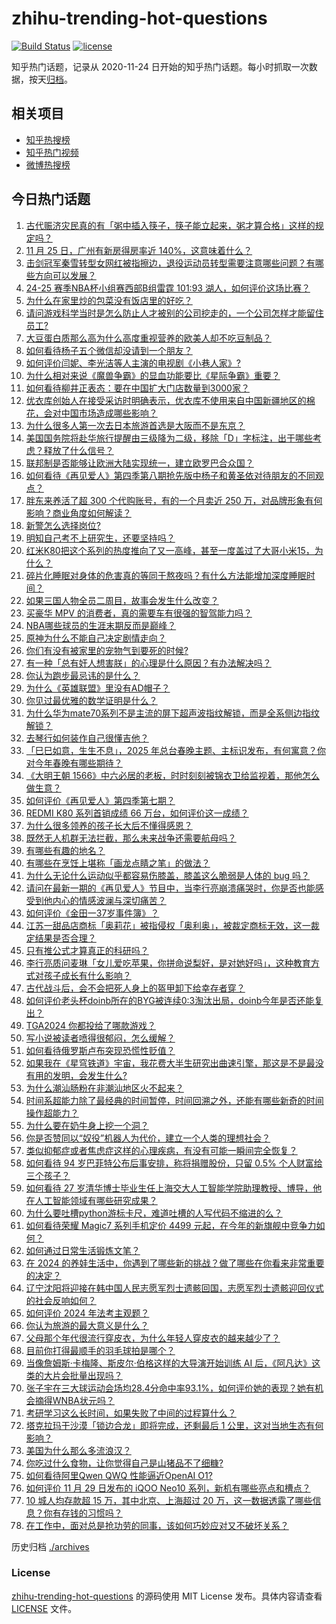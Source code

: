 # zhihu-trending-hot-questions

[![Build Status](https://github.com/justjavac/zhihu-trending-hot-questions/workflows/ci/badge.svg?branch=master)](https://github.com/justjavac/zhihu-trending-hot-questions/actions)
[![license](https://img.shields.io/github/license/justjavac/zhihu-trending-hot-questions)](https://github.com/justjavac/zhihu-trending-hot-questions/blob/master/LICENSE)

知乎热门话题，记录从 2020-11-24
日开始的知乎热门话题。每小时抓取一次数据，按天[归档](./archives)。

## 相关项目

- [知乎热搜榜](https://github.com/justjavac/zhihu-trending-top-search)
- [知乎热门视频](https://github.com/justjavac/zhihu-trending-hot-video)
- [微博热搜榜](https://github.com/justjavac/weibo-trending-hot-search)

## 今日热门话题

<!-- BEGIN -->
<!-- 最后更新时间 Sat Nov 30 2024 15:19:44 GMT+0800 (China Standard Time) -->

1. [古代赈济灾民真的有「粥中插入筷子，筷子能立起来，粥才算合格」这样的规定吗？](https://www.zhihu.com/question/667304316)
1. [11 月 25 日，广州有新房得房率近 140%，这意味着什么？](https://www.zhihu.com/question/5269939473)
1. [击剑冠军秦雪转型女网红被指擦边，退役运动员转型需要注意哪些问题？有哪些方向可以发展？](https://www.zhihu.com/question/5540050995)
1. [24-25 赛季NBA杯小组赛西部B组雷霆 101:93 湖人，如何评价这场比赛？](https://www.zhihu.com/question/5545322453)
1. [为什么在家里炒的包菜没有饭店里的好吃？](https://www.zhihu.com/question/662567032)
1. [请问游戏科学当时是怎么防止人才被别的公司挖走的，一个公司怎样才能留住员工?](https://www.zhihu.com/question/4386515902)
1. [大豆蛋白质那么高为什么高度重视营养的欧美人却不吃豆制品？](https://www.zhihu.com/question/657545506)
1. [如何看待杨子五个微信却没请到一个朋友？](https://www.zhihu.com/question/5400893124)
1. [如何评价闫妮、李光洁等人主演的电视剧《小巷人家》?](https://www.zhihu.com/question/1128707392)
1. [为什么相对来说《魔兽争霸》的显血功能要比《星际争霸》重要？](https://www.zhihu.com/question/593289765)
1. [如何看待柳井正表态：要在中国扩大门店数量到3000家？](https://www.zhihu.com/question/5455331825)
1. [优衣库创始人在接受采访时明确表示，优衣库不使用来自中国新疆地区的棉花，会对中国市场造成哪些影响？](https://www.zhihu.com/question/5454949573)
1. [为什么很多人第一次去日本旅游首选是大阪而不是东京？](https://www.zhihu.com/question/326195066)
1. [美国国务院将赴华旅行提醒由三级降为二级，移除「D」字标注，出于哪些考虑？释放了什么信号？](https://www.zhihu.com/question/5353505456)
1. [联邦制是否能够让欧洲大陆实现统一，建立欧罗巴合众国？](https://www.zhihu.com/question/4243814470)
1. [如何看待《再见爱人》第四季第八期抢先版中杨子和黄圣依对待朋友的不同观点？](https://www.zhihu.com/question/5470748188)
1. [胖东来养活了超 300 个代购账号，有的一个月卖近 250 万，对品牌形象有何影响？商业角度如何解读？](https://www.zhihu.com/question/5459136213)
1. [新警怎么选择岗位?](https://www.zhihu.com/question/662703047)
1. [明知自己考不上研究生，还要坚持吗？](https://www.zhihu.com/question/891749717)
1. [红米K80把这个系列的热度推向了又一高峰，甚至一度盖过了大哥小米15，为什么？](https://www.zhihu.com/question/5129465832)
1. [碎片化睡眠对身体的危害真的等同于熬夜吗？有什么方法能增加深度睡眠时间？](https://www.zhihu.com/question/5350070955)
1. [如果三国人物全员二周目，故事会发生什么改变？](https://www.zhihu.com/question/616077450)
1. [买豪华 MPV 的消费者，真的需要车有很强的智驾能力吗？](https://www.zhihu.com/question/5278930770)
1. [NBA哪些球员的生涯末期反而是巅峰？](https://www.zhihu.com/question/399531887)
1. [原神为什么不能自己决定剧情走向？](https://www.zhihu.com/question/528988976)
1. [你们有没有被家里的宠物气到要死的时候?](https://www.zhihu.com/question/350272082)
1. [有一种「总有奸人想害朕」的心理是什么原因？有办法解决吗？](https://www.zhihu.com/question/4433833722)
1. [你认为跑步最忌讳的是什么？](https://www.zhihu.com/question/641791126)
1. [为什么《英雄联盟》里没有AD帽子？](https://www.zhihu.com/question/630382600)
1. [你见过最优雅的数学证明是什么？](https://www.zhihu.com/question/4481010544)
1. [为什么华为mate70系列不是主流的屏下超声波指纹解锁，而是全系侧边指纹解锁？](https://www.zhihu.com/question/5267770141)
1. [去琴行如何装作自己很懂吉他？](https://www.zhihu.com/question/380338765)
1. [「巳巳如意，生生不息」，2025 年总台春晚主题、主标识发布，有何寓意？你对今年春晚有哪些期待？](https://www.zhihu.com/question/5462287376)
1. [《大明王朝 1566》中六必居的老板，时时刻刻被锦衣卫给监视着，那他怎么做生意？](https://www.zhihu.com/question/443259905)
1. [如何评价《再见爱人》第四季第七期？](https://www.zhihu.com/question/5367860589)
1. [REDMI K80 系列首销成绩 66 万台，如何评价这一成绩？](https://www.zhihu.com/question/5454987275)
1. [为什么很多领养的孩子长大后不懂得感恩？](https://www.zhihu.com/question/658266461)
1. [既然无人机群无法拦截，那么未来战争还需要航母吗？](https://www.zhihu.com/question/5324478064)
1. [有哪些有趣的地名？](https://www.zhihu.com/question/35058870)
1. [有哪些在烹饪上堪称「画龙点睛之笔」的做法？](https://www.zhihu.com/question/3462727980)
1. [为什么无论什么运动似乎都容易伤膝盖，膝盖这么脆弱是人体的 bug 吗？](https://www.zhihu.com/question/5191238263)
1. [请问在最新一期的《再见爱人》节目中，当李行亮崩溃痛哭时，你是否也能感受到他内心的情感波澜与深切痛苦？](https://www.zhihu.com/question/5383097549)
1. [如何评价《金田一37岁事件簿》？](https://www.zhihu.com/question/266544113)
1. [江苏一甜品店商标「奥莉花」被指侵权「奥利奥」，被裁定商标无效，这一裁定结果是否合理？](https://www.zhihu.com/question/5394809395)
1. [只有推公式才算真正的科研吗？](https://www.zhihu.com/question/4960093387)
1. [李行亮质问麦琳「女儿爱吃苹果，你拼命说梨好，是对她好吗」，这种教育方式对孩子成长有什么影响？](https://www.zhihu.com/question/5371794004)
1. [古代战斗后，会不会把死人身上的盔甲卸下给幸存者穿？](https://www.zhihu.com/question/1593410232)
1. [如何评价老头杯doinb所在的BYG被连续0:3淘汰出局，doinb今年是否还能复出？](https://www.zhihu.com/question/5400519788)
1. [TGA2024 你都投给了哪款游戏？](https://www.zhihu.com/question/5491810090)
1. [写小说被读者喷得很郁闷，怎么缓解？](https://www.zhihu.com/question/1184658971)
1. [如何看待俄罗斯卢布突现恐慌性贬值？](https://www.zhihu.com/question/5329170274)
1. [如果我在《星穹铁道》宇宙，我花费大半生研究出曲速引擎，那这是不是最没有用的发明，会发生什么?](https://www.zhihu.com/question/5367561610)
1. [为什么潮汕肠粉在非潮汕地区火不起来？](https://www.zhihu.com/question/271570496)
1. [时间系超能力除了最经典的时间暂停，时间回溯之外，还能有哪些新奇的时间操作超能力？](https://www.zhihu.com/question/4297448364)
1. [为什么要在奶牛身上挖一个洞？](https://www.zhihu.com/question/596521307)
1. [你是否赞同以“奴役”机器人为代价，建立一个人类的理想社会？](https://www.zhihu.com/question/4219916785)
1. [类似抑郁症或者焦虑症这样的心理疾病，有没有可能一瞬间完全恢复？](https://www.zhihu.com/question/947708086)
1. [如何看待 94 岁巴菲特公布后事安排，称将捐赠股份，只留 0.5% 个人财富给三个孩子？](https://www.zhihu.com/question/5263362213)
1. [如何看待 27 岁清华博士毕业生任上海交大人工智能学院助理教授、博导，他在人工智能领域有哪些研究成果？](https://www.zhihu.com/question/5363686320)
1. [为什么要吐槽python游标卡尺，难道吐槽的人写代码不缩进的么？](https://www.zhihu.com/question/57596913)
1. [如何看待荣耀 Magic7 系列手机定价 4499 元起，在今年的新旗舰中竞争力如何？](https://www.zhihu.com/question/2605820476)
1. [如何通过日常生活锻炼文笔？](https://www.zhihu.com/question/5324181488)
1. [在 2024 的养娃生活中，你遇到了哪些新的挑战？做了哪些在你看来非常重要的决定？](https://www.zhihu.com/question/5298502958)
1. [辽宁沈阳将迎接在韩中国人民志愿军烈士遗骸回国，志愿军烈士遗骸迎回仪式的社会反响如何？](https://www.zhihu.com/question/5377990739)
1. [如何评价 2024 年法考主观题？](https://www.zhihu.com/question/1481708815)
1. [你认为旅游的最大意义是什么？](https://www.zhihu.com/question/759183392)
1. [父母那个年代很流行穿皮衣，为什么年轻人穿皮衣的越来越少了？](https://www.zhihu.com/question/3565755877)
1. [目前你打得最顺手的羽毛球拍是哪个？](https://www.zhihu.com/question/4821161368)
1. [当像詹姆斯·卡梅隆、斯皮尔·伯格这样的大导演开始训练 AI 后，《阿凡达》这类的大片会批量出现吗？](https://www.zhihu.com/question/3582307798)
1. [张子宇在三大球运动会场均28.4分命中率93.1%，如何评价她的表现？她有机会摘得WNBA状元吗？](https://www.zhihu.com/question/5388430095)
1. [考研学习这么长时间，如果失败了中间的过程算什么？](https://www.zhihu.com/question/772152072)
1. [塔克拉玛干沙漠「锁边合龙」即将完成，还剩最后 1 公里，这对当地生态有何影响？](https://www.zhihu.com/question/5299433856)
1. [美国为什么那么多流浪汉？](https://www.zhihu.com/question/422635151)
1. [你吃过什么食物，让你觉得自己是山猪品不了细糠?](https://www.zhihu.com/question/687059373)
1. [如何看待阿里Qwen QWQ 性能逼近OpenAI O1?](https://www.zhihu.com/question/5348345965)
1. [如何评价 11 月 29 日发布的 iQOO Neo10 系列，新机有哪些亮点和槽点？](https://www.zhihu.com/question/5486008007)
1. [10 城人均存款超 15 万，其中北京、上海超过 20 万，这一数据透露了哪些信息？你有存钱的习惯吗？](https://www.zhihu.com/question/5445035592)
1. [在工作中，面对总是抢功劳的同事，该如何巧妙应对又不破坏关系？](https://www.zhihu.com/question/4093281634)

<!-- END -->

历史归档 [./archives](./archives)

### License

[zhihu-trending-hot-questions](https://github.com/justjavac/zhihu-trending-hot-questions)
的源码使用 MIT License 发布。具体内容请查看 [LICENSE](./LICENSE) 文件。
